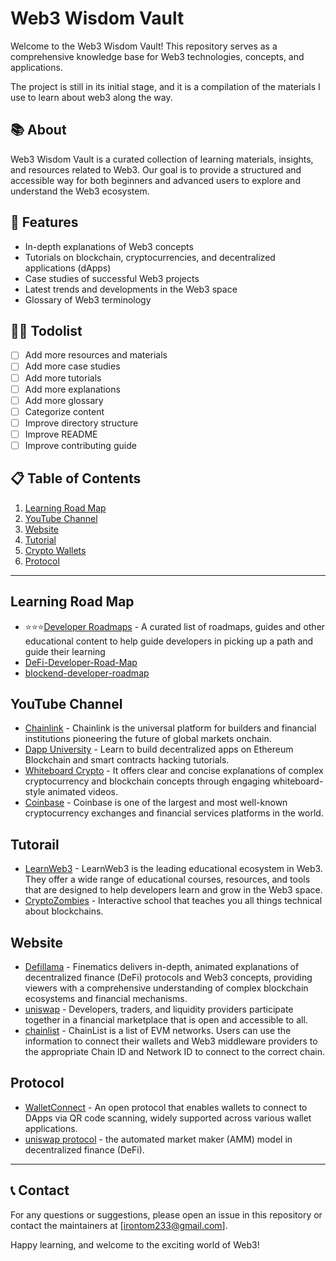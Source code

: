 # Web3 Wisdom Vault



Welcome to the Web3 Wisdom Vault! This repository serves as a comprehensive knowledge base for Web3 technologies, concepts, and applications.

The project is still in its initial stage, and it is a compilation of the materials I use to learn about web3 along the way.

## 📚 About
Web3 Wisdom Vault is a curated collection of learning materials, insights, and resources related to Web3. Our goal is to provide a structured and accessible way for both beginners and advanced users to explore and understand the Web3 ecosystem.

## 🌟 Features
- In-depth explanations of Web3 concepts
- Tutorials on blockchain, cryptocurrencies, and decentralized applications (dApps)
- Case studies of successful Web3 projects
- Latest trends and developments in the Web3 space
- Glossary of Web3 terminology

## 👌🏻 Todolist
- [ ] Add more resources and materials
- [ ] Add more case studies
- [ ] Add more tutorials
- [ ] Add more explanations
- [ ] Add more glossary
- [ ] Categorize content
- [ ] Improve directory structure
- [ ] Improve README
- [ ] Improve contributing guide

## 📋 Table of Contents

1. [Learning Road Map](#Learning-Road-Map)
2. [YouTube Channel](#YouTube-Channel)
3. [Website](#Website)
4. [Tutorial](#Tutorail)
5. [Crypto Wallets](#Crypto-Wallets)
6. [Protocol](#Protocol)

---
## Learning Road Map 

- ⭐⭐⭐[Developer Roadmaps](https://roadmap.sh/) - A curated list of roadmaps, guides and other educational content to help guide developers in picking up a path and guide their learning
- [DeFi-Developer-Road-Map](https://github.com/OffcierCia/DeFi-Developer-Road-Map?tab=readme-ov-file)
- [blockend-developer-roadmap](https://github.com/Envoy-VC/blockend-developer-roadmap)
  
## YouTube Channel

- [Chainlink](https://www.youtube.com/c/chainlink/playlists) - Chainlink is the universal platform for builders and financial institutions pioneering the future of global markets onchain.
- [Dapp University](https://youtube.com/c/DappUniversity) - Learn to build decentralized apps on Ethereum Blockchain and smart contracts hacking tutorials.
- [Whiteboard Crypto](https://www.youtube.com/@WhiteboardCrypto/featured) - It offers clear and concise explanations of complex cryptocurrency and blockchain concepts through engaging whiteboard-style animated videos.
- [Coinbase](https://www.youtube.com/@coinbase/videos) - Coinbase is one of the largest and most well-known cryptocurrency exchanges and financial services platforms in the world.

## Tutorail
- [LearnWeb3](https://learnweb3.io/) - LearnWeb3 is the leading educational ecosystem in Web3. They offer a wide range of educational courses, resources, and tools that are designed to help developers learn and grow in the Web3 space.
- [CryptoZombies](https://cryptozombies.io) - Interactive school that teaches you all things technical about blockchains.

## Website

- [Defillama](https://defillama.com/) - Finematics delivers in-depth, animated explanations of decentralized finance (DeFi) protocols and Web3 concepts, providing viewers with a comprehensive understanding of complex blockchain ecosystems and financial mechanisms.
- [uniswap](https://uniswap.org/) - Developers, traders, and liquidity providers participate together in a financial marketplace that is open and accessible to all.
- [chainlist](https://chainlist.org/) - ChainList is a list of EVM networks. Users can use the information to connect their wallets and Web3 middleware providers to the appropriate Chain ID and Network ID to connect to the correct chain.



## Protocol

- [WalletConnect](https://walletconnect.com/) - An open protocol that enables wallets to connect to DApps via QR code scanning, widely supported across various wallet applications.
- [uniswap protocol](https://uniswap.org/) - the automated market maker (AMM) model in decentralized finance (DeFi).

---
## 📞 Contact
For any questions or suggestions, please open an issue in this repository or contact the maintainers at [irontom233@gmail.com].

Happy learning, and welcome to the exciting world of Web3!



